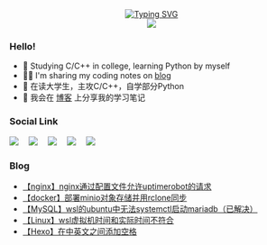<div align="center">
  <!-- 动态打字效果 -->
  <a href="https://blog.sunguoqi.com/">
      <img src="https://readme-typing-svg.demolab.com?font=Fira+Code&pause=1000&width=435&lines=printf(%22Hello%2C%20World!%22);慕雪祝您生活愉快!&center=true&size=26" alt="Typing SVG" />
  </a></br>
  <img src="https://github-readme-streak-stats.herokuapp.com/?user=musnows">
</div>
<!--
<div align="right">
  <img src="https://github-readme-streak-stats.herokuapp.com/?user=musnows"></br>
  <img src="https://stats.justsong.cn/api/csdn?id=muxuen&theme=gruvbox_light"></br>
</div>
<img align="right" src="https://github-readme-stats.vercel.app/api?username=musnows&show_icons=true&icon_color=CE1D2D&text_color=718096&bg_color=ffffff&hide_title=true" />
-->

### Hello!

* 🎑 Studying C/C++ in college, learning Python by myself
* 😶‍🌫️ I'm sharing my coding notes on [blog](https://blog.musnow.top/?utm_source=github)
* 📕 在读大学生，主攻C/C++，自学部分Python
* 🎉 我会在 [博客](https://blog.musnow.top/?utm_source=github) 上分享我的学习笔记


### Social Link

<a href="https://blog.musnow.top/"><img src="https://img.shields.io/badge/Hexo-博客-blue" /></a>&emsp;
<a href="https://blog.csdn.net/muxuen?spm=1010.2135.3001.5343"><img src="https://img.shields.io/badge/CSDN-博客-c32136" /></a>&emsp;
<a href="https://www.zhihu.com/people/musnows/"><img src="https://img.shields.io/badge/Zhihu-知乎-blue" /></a>&emsp;
<a href="https://gitee.com/musnow"><img src="https://img.shields.io/badge/Gitee-学习仓库-red" /></a>&emsp;
<img src="https://visitor-badge.glitch.me/badge?page_id=musnows">


### Blog

<!-- BLOG-POST-LIST:START -->
- [【nginx】nginx通过配置文件允许uptimerobot的请求](https://blog.musnow.top/posts/1547739098/)
- [【docker】部署minio对象存储并用rclone同步](https://blog.musnow.top/posts/1950951389/)
- [【MySQL】wsl的ubuntu中无法systemctl启动mariadb（已解决）](https://blog.musnow.top/posts/1382619221/)
- [【Linux】wsl虚拟机时间和实际时间不符合](https://blog.musnow.top/posts/1339169411/)
- [【Hexo】在中英文之间添加空格](https://blog.musnow.top/posts/3894841472/)
<!-- BLOG-POST-LIST:END -->
